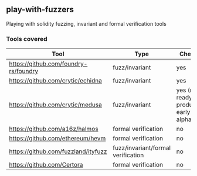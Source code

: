 ## play-with-fuzzers

Playing with solidity fuzzing, invariant and formal verification tools

### Tools covered

| Tool  | Type | Checked |
| ------------- | ------------- | ------------------------------ |
| https://github.com/foundry-rs/foundry  | fuzz/invariant  | yes |
| https://github.com/crytic/echidna  | fuzz/invariant      | yes  |
| https://github.com/crytic/medusa  | fuzz/invariant       | yes (not ready for production, early alpha)  |
| https://github.com/a16z/halmos  | formal verification    | no  |
| https://github.com/ethereum/hevm  | formal verification  | no  |
| https://github.com/fuzzland/ityfuzz  | fuzz/invariant/formal verification  | no  |
| https://github.com/Certora | formal verification        | no |
